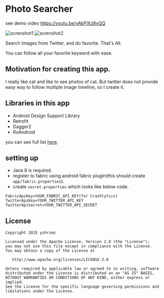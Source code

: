 Photo Searcher
==============

see demo video
https://youtu.be/vAbFlXz8vQQ

![screnshot1](https://raw.githubusercontent.com/yshrsmz/photosearcher/master/assets/screenshot_1.png)
![screnshot2](https://raw.githubusercontent.com/yshrsmz/photosearcher/master/assets/screenshot_2.png)

Search Images from Twitter, and do favorite.
That's All.

You can follow all your favorite keyword with ease.

## Motivation for creating this app.

I really like cat and like to see photos of cat.
But twitter does not provide easy way to follow multiple image timeline, so I create it.

## Libraries in this app

- Android Design Support Library
- Retrofit
- Dagger2
- RxAndroid

you can see full list [here](https://github.com/yshrsmz/photosearcher/blob/master/app/build.gradle).

## setting up
- Java 8 is required.
- register to fabric using android fabric plugin(this should create `app/fabric.properties`).
- create `secret.properties` which looks like below code.

```
FabricApiKey=YOUR_FABRIC_API_KEY(for Crashlytics)
TwitterApiKey=YOUR_TWITTER_API_KEY
TwitterApiSecret=YOUR_TWITTER_API_SECRET
```

License
-------

    Copyright 2015 yshrsmz

    Licensed under the Apache License, Version 2.0 (the "License");
    you may not use this file except in compliance with the License.
    You may obtain a copy of the License at

       http://www.apache.org/licenses/LICENSE-2.0

    Unless required by applicable law or agreed to in writing, software
    distributed under the License is distributed on an "AS IS" BASIS,
    WITHOUT WARRANTIES OR CONDITIONS OF ANY KIND, either express or implied.
    See the License for the specific language governing permissions and
    limitations under the License.
